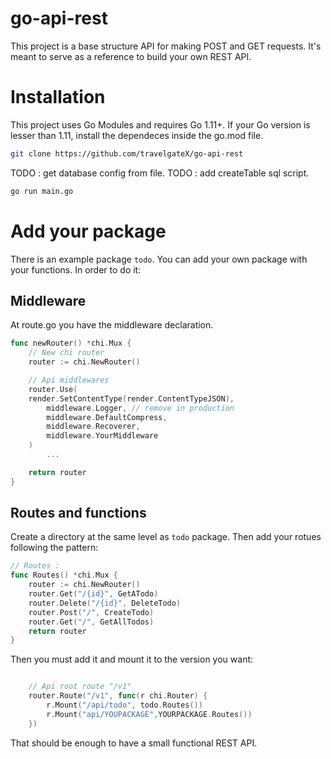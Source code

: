 # go-api-rest 

This project is a base structure API for making POST and GET requests. It's meant to serve as a reference to build your own REST API. 

# Installation
This project uses Go Modules and requires Go 1.11+. If your Go version is lesser than 1.11, install the dependeces inside the go.mod file.
```bash
git clone https://github.com/travelgateX/go-api-rest
```
TODO : get database config from file.
TODO : add createTable sql script.

```bash
go run main.go
```

# Add your package
There is an example package <code>todo</code>. You can add your own package with your functions. In order to do it:

## Middleware
At route.go you have the middleware declaration.

```go
func newRouter() *chi.Mux {
	// New chi router
	router := chi.NewRouter()

	// Api middlewares
	router.Use(
	render.SetContentType(render.ContentTypeJSON),
		middleware.Logger, // remove in production
		middleware.DefaultCompress,
		middleware.Recoverer,
		middleware.YourMiddleware
	)
        ...

	return router
}
```

## Routes and functions
Create a directory at the same level as <code>todo</code> package.
Then add your rotues following the pattern: 
```go
// Routes :
func Routes() *chi.Mux {
	router := chi.NewRouter()
	router.Get("/{id}", GetATodo)
	router.Delete("/{id}", DeleteTodo)
	router.Post("/", CreateTodo)
	router.Get("/", GetAllTodos)
	return router
}
```

Then you must add it and mount it to the version you want:

```go

	// Api root route "/v1"
	router.Route("/v1", func(r chi.Router) {
        r.Mount("/api/todo", todo.Routes())
        r.Mount("api/YOUPACKAGE",YOURPACKAGE.Routes())
	})
```

That should be enough to have a small functional REST API.
